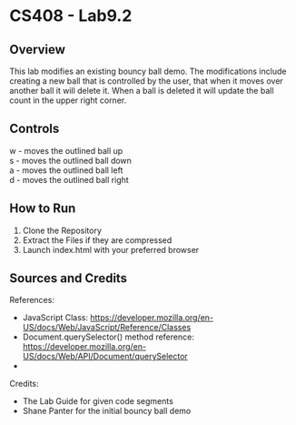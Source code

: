 # CS408 - Lab9.2

## Overview

This lab modifies an existing bouncy ball demo. The modifications include creating a new ball that is controlled by the user, that when it moves over another ball it will delete it. When a ball is deleted it will update the ball count in the upper right corner.

## Controls

w - moves the outlined ball up  
s - moves the outlined ball down  
a - moves the outlined ball left  
d - moves the outlined ball right  


## How to Run
1. Clone the Repository
2. Extract the Files if they are compressed
3. Launch index.html with your preferred browser

## Sources and Credits

References:
- JavaScript Class: https://developer.mozilla.org/en-US/docs/Web/JavaScript/Reference/Classes
- Document.querySelector() method reference: https://developer.mozilla.org/en-US/docs/Web/API/Document/querySelector
- 

Credits:
- The Lab Guide for given code segments
- Shane Panter for the initial bouncy ball demo